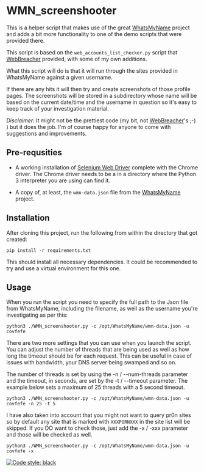 # WMN_screenshooter

This is a helper script that makes use of the great [WhatsMyName](https://github.com/WebBreacher/WhatsMyName) project and adds a bit more functionality to one of the demo scripts that were provided there.

This script is based on the `web_accounts_list_checker.py` script that [WebBreacher](https://github.com/WebBreacher) provided, with some of my own additions.

What this script will do is that it will run through the sites provided in WhatsMyName against a given username. 

If there are any hits it will then try and create screenshots of those profile pages. The screenshots will be stored in a subdirectory whose name will be based on the current date/time and the username in question so it's easy to keep track of your investigation material.

*Disclaimer:* It might not be the prettiest code (my bit, not [WebBreacher](https://github.com/WebBreacher)'s ;-) ) but it does the job. I'm of course happy for anyone to come with suggestions and improvements.

## Pre-requsities

* A working installation of [Selenium Web Driver](https://www.selenium.dev/documentation/en/) complete with the Chrome driver. The Chrome driver needs to be a in a directory where the Python 3 interpreter you are using can find it. 

* A copy of, at least, the `wmn-data.json` file from the [WhatsMyName](https://github.com/WebBreacher/WhatsMyName) project.

## Installation 

After cloning this project, run the following from within the directory that got created:

`pip install -r requirements.txt`

This should install all necessary dependencies. It could be recommended to try and use a virtual environment for this one.

## Usage

When you run the script you need to specify the full path to the Json file from WhatsMyName, including the filename, as well as the username you're investigating as per this:

`python3 ./WMN_screenshooter.py -c /opt/WhatsMyName/wmn-data.json -u covfefe`

There are two more settings that you can use when you launch the script. You can adjust the number of threads that are being used as well as how long the timeout should be for each request. This can be useful in case of issues with bandwidth, your DNS server being swamped and so on.

The number of threads is set by using the -n / --num-threads parameter and the timeout, in seconds, are set by the -t / --timeout parameter. The example below sets a maximum of 25 threads with a 5 second timeout.

`python3 ./WMN_screenshooter.py -c /opt/WhatsMyName/wmn-data.json -u covfefe -n 25 -t 5`

I have also taken into account that you might not want to query pr0n sites so by default any site that is marked with `XXXPORNXXX` in the site list will be skipped. If you DO want to check those, just add the -x / -xxx parameter and those will be checked as well.

`python3 ./WMN_screenshooter.py -c /opt/WhatsMyName/wmn-data.json -u covfefe -x`

[![Code style: black](https://img.shields.io/badge/code%20style-black-000000.svg)](https://github.com/psf/black)